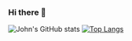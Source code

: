 ### Hi there 👋

<!--
**johnnonsoBetter/johnnonsoBetter** is a ✨ _special_ ✨ repository because its `README.md` (this file) appears on your GitHub profile.

Here are some ideas to get you started:

- 🔭 I’m currently working on ...
- 🌱 I’m currently learning ...
- 👯 I’m looking to collaborate on ...
- 🤔 I’m looking for help with ...
- 💬 Ask me about ...
- 📫 How to reach me: ...
- 😄 Pronouns: ...
- ⚡ Fun fact: ...
-->

![John's GitHub stats](https://github-readme-stats.vercel.app/api?username=johnnonsoBetter&count_private=true&show_icons=true&hide=contribs,prs)
[![Top Langs](https://github-readme-stats.vercel.app/api/top-langs/?username=johnnonsoBetter&layout=compact)](https://github.com/johnnonsoBetter/github-readme-stats)

